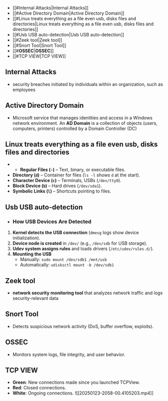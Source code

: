 - [[#Internal Attacks|Internal Attacks]]
- [[#Active Directory Domain|Active Directory Domain]]
- [[#Linux treats everything as a file even usb, disks files and directories|Linux treats everything as a file even usb, disks files and directories]]
- [[#Usb USB auto-detection|Usb USB auto-detection]]
- [[#Zeek tool|Zeek tool]]
- [[#Snort Tool|Snort Tool]]
- [[#**OSSEC**|**OSSEC**]]
- [[#TCP VIEW|TCP VIEW]]

## Internal Attacks
- security breaches initiated by individuals within an organization, such as employees
## Active Directory Domain
- Microsoft service that manages identities and access in a Windows network environment. An **AD Domain** is a collection of objects (users, computers, printers) controlled by a Domain Controller (DC)

##  Linux treats everything as a file even usb, disks files and directories
- - **Regular Files (`-`)** – Text, binary, or executable files.
- **Directory (`d`)** – Container for files (`ls -l` shows `d` at the start).
- **Character Device (`c`)** – Terminals, USBs (`/dev/tty0`).
- **Block Device (`b`)** – Hard drives (`/dev/sda1`).
- **Symbolic Links (`l`)** – Shortcuts pointing to files.


## Usb USB auto-detection
- ### **How USB Devices Are Detected**
1. **Kernel detects the USB connection** (`dmesg` logs show device initialization).
2. **Device node is created** in `/dev/` (e.g., `/dev/sdb` for USB storage).
3. **Udev system assigns rules** and loads drivers (`/etc/udev/rules.d/`).
4. **Mounting the USB**
    - Manually: `sudo mount /dev/sdb1 /mnt/usb`
    - Automatically: `udisksctl mount -b /dev/sdb1`

## Zeek tool
- **network security monitoring tool** that analyzes network traffic and logs security-relevant data
## Snort Tool
- Detects suspicious network activity (DoS, buffer overflow, exploits).
## **OSSEC**
- Monitors system logs, file integrity, and user behavior.
## TCP VIEW
- **Green**: New connections made since you launched TCPView.
- **Red**: Closed connections.
- **White**: Ongoing connections.
![[20250123-2058-00.4105203.mp4]]



